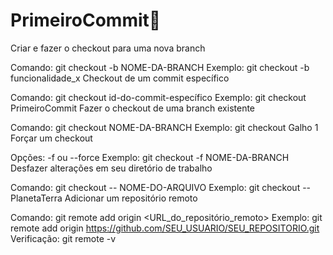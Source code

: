 # PrimeiroCommit🎉
Criar e fazer o checkout para uma nova branch

Comando: git checkout -b NOME-DA-BRANCH
Exemplo: git checkout -b funcionalidade_x
Checkout de um commit específico

Comando: git checkout id-do-commit-específico
Exemplo: git checkout PrimeiroCommit
Fazer o checkout de uma branch existente

Comando: git checkout NOME-DA-BRANCH
Exemplo: git checkout Galho 1
Forçar um checkout

Opções: -f ou --force
Exemplo: git checkout -f NOME-DA-BRANCH
Desfazer alterações em seu diretório de trabalho

Comando: git checkout -- NOME-DO-ARQUIVO
Exemplo: git checkout -- PlanetaTerra
Adicionar um repositório remoto

Comando: git remote add origin <URL_do_repositório_remoto>
Exemplo: git remote add origin https://github.com/SEU_USUARIO/SEU_REPOSITORIO.git
Verificação: git remote -v
